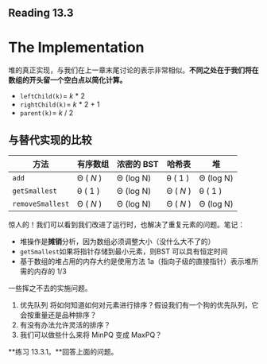 ## Reading 13.3

# The Implementation

堆的真正实现，与我们在上一章末尾讨论的表示非常相似。**不同之处在于我们将在数组的开头留一个空白点以简化计算。**

- `leftChild(k)`= *k* * 2
- `rightChild(k)`= *k* * 2 + 1
- `parent(k)`= *k* / 2

## 与替代实现的比较

| 方法             | 有序数组  | 浓密的 BST | 哈希表    | 堆        |
| ---------------- | --------- | ---------- | --------- | --------- |
| `add`            | Θ ( *N* ) | Θ (log N)  | θ ( 1 )   | Θ (log N) |
| `getSmallest`    | θ ( 1 )   | Θ (log N)  | Θ ( *N* ) | θ ( 1 )   |
| `removeSmallest` | Θ ( *N* ) | Θ (log N)  | Θ ( *N* ) | Θ (log N) |

惊人的！我们可以看到我们改进了运行时，也解决了重复元素的问题。笔记：

- 堆操作是**摊销**分析，因为数组必须调整大小（没什么大不了的）
- `getSmallest`如果将指针存储到最小元素，则BST 可以具有恒定时间
- 基于数组的堆占用的内存大约是使用方法 1a（指向子级的直接指针）表示堆所需的内存的 1/3

一些挥之不去的实施问题。

1. 优先队列 将如何知道如何对元素进行排序？假设我们有一个狗的优先队列，它会按重量还是品种排序？
2. 有没有办法允许灵活的排序？
3. 我们可以做些什么来将 MinPQ 变成 MaxPQ？

**练习 13.3.1。**回答上面的问题。



